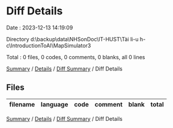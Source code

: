 # Diff Details

Date : 2023-12-13 14:19:09

Directory d:\\backup\\data\\NHSonDoc\\IT-HUST\\Tài li-u h-c\\IntroductionToAI\\MapSimulator3

Total : 0 files,  0 codes, 0 comments, 0 blanks, all 0 lines

[Summary](results.md) / [Details](details.md) / [Diff Summary](diff.md) / Diff Details

## Files
| filename | language | code | comment | blank | total |
| :--- | :--- | ---: | ---: | ---: | ---: |

[Summary](results.md) / [Details](details.md) / [Diff Summary](diff.md) / Diff Details